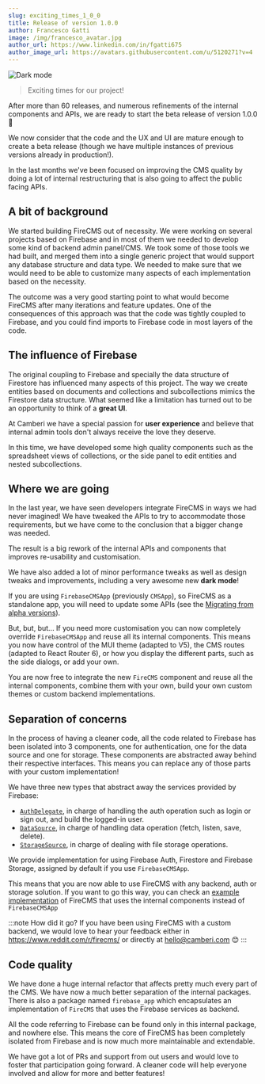 ```yaml
---
slug: exciting_times_1_0_0
title: Release of version 1.0.0
author: Francesco Gatti
image: /img/francesco_avatar.jpg
author_url: https://www.linkedin.com/in/fgatti675
author_image_url: https://avatars.githubusercontent.com/u/5120271?v=4
---
```



![Dark mode](/img/dark_mode.png)

> Exciting times for our project!

After more than 60 releases, and numerous refinements of the internal components
and APIs, we are ready to start the beta release of version 1.0.0 💃

We now consider that the code and the UX and UI are mature enough
to create a beta release (though we have multiple instances of previous versions
already in production!).

In the last months we've been focused on improving the CMS quality by
doing a lot of internal restructuring that is also going to affect the public
facing APIs.

## A bit of background

We started building FireCMS out of necessity. We were working on several
projects based on Firebase and in most of them we needed to develop some kind of
backend admin panel/CMS. We took some of those tools we had built, and merged
them into a single generic project that would support any database structure and
data type. We needed to make sure that we would need to be able to customize
many aspects of each implementation based on the necessity.

The outcome was a very good starting point to what would become FireCMS after
many iterations and feature updates. One of the consequences of this approach
was that the code was tightly coupled to Firebase, and you could find imports to
Firebase code in most layers of the code.

## The influence of Firebase

The original coupling to Firebase and specially the data structure of Firestore
has influenced many aspects of this project. The way we create entities based on
documents and collections and subcollections mimics the Firestore data
structure. What seemed like a limitation has turned out to be an
opportunity to think of a **great UI**.

At Camberi we have a special passion for **user experience** and believe that
internal admin tools don't always receive the love they deserve.

In this time, we have developed some high quality components such as the
spreadsheet views of collections, or the side panel to edit entities and nested
subcollections.

## Where we are going

In the last year, we have seen developers integrate FireCMS in ways we had never
imagined! We have tweaked the APIs to try to accommodate those requirements, but
we have come to the conclusion that a bigger change was needed.

The result is a big rework of the internal APIs and components that improves
re-usability and customisation.

We have also added a lot of minor performance tweaks as well as design tweaks
and improvements, including a very awesome new **dark mode**!

If you are using `FirebaseCMSApp` (previously `CMSApp`), so FireCMS as a
standalone app, you will need to update some APIs (see the [Migrating from alpha versions](../docs/migrating_from_alpha_versions)).

But, but, but...
If you need more customisation you can now completely
override `FirebaseCMSApp` and reuse all its internal components. This means you now
have control of the MUI theme (adapted to V5), the CMS routes (adapted to React
Router 6), or how you display the different parts, such as the side dialogs, or
add your own.

You are now free to integrate the new `FireCMS` component and reuse all the
internal components, combine them with your own, build your own custom themes
or custom backend implementations.

## Separation of concerns

In the process of having a cleaner code, all the code related to Firebase has
been isolated into 3 components, one for authentication, one
for the data source and one for storage. These components are abstracted away
behind their respective interfaces. This means you can replace any of those
parts with your custom implementation!

We have three new types that abstract away the services provided by Firebase:
- [`AuthDelegate`](../docs/api/interfaces/datasource), in charge of handling
  the auth operation such as login or sign out, and build the logged-in user.
- [`DataSource`](../docs/api/interfaces/datasource), in charge of handling data
  operation (fetch, listen, save, delete).
- [`StorageSource`](../docs/api/interfaces/storagesource), in charge of dealing
  with file storage operations.

We provide implementation for using Firebase Auth, Firestore and Firebase Storage,
assigned by default if you use `FirebaseCMSApp`.

This means that you are now able to use FireCMS with any backend, auth or storage
solution. If you want to go this way, you can check an [example implementation](../docs/custom_cms_app)
of FireCMS that uses the internal components instead of `FirebaseCMSApp`

:::note How did it go?
If you have been using FireCMS with a custom backend, we would love to hear your feedback
either in https://www.reddit.com/r/firecms/ or directly at hello@camberi.com 😊
:::

## Code quality

We have done a huge internal refactor that affects pretty much every part of the
CMS. We have now a much better separation of the internal packages. There is
also a package named `firebase_app` which encapsulates an implementation of
`FireCMS` that uses the Firebase services as backend.

All the code referring to Firebase can be found only in this internal package,
and nowhere else. This means the core of FireCMS has been completely isolated
from Firebase and is now much more maintainable and extendable.

We have got a lot of PRs and support from out users and would love to foster
that participation going forward. A cleaner code will help everyone involved
and allow for more and better features!



